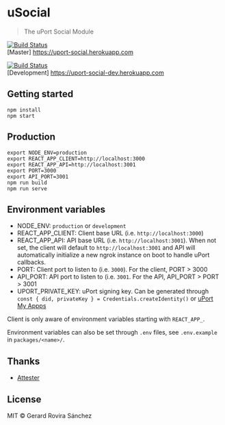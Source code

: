 # uSocial

> The uPort Social Module

[![Build Status](https://travis-ci.org/zurfyx/usocial.svg?branch=master)](https://travis-ci.org/zurfyx/usocial)<br/>
[Master] https://uport-social.herokuapp.com

[![Build Status](https://travis-ci.org/zurfyx/usocial.svg?branch=development)](https://travis-ci.org/zurfyx/usocial)<br/>
[Development] https://uport-social-dev.herokuapp.com

## Getting started

```
npm install
npm start
```

## Production

```
export NODE_ENV=production
export REACT_APP_CLIENT=http://localhost:3000
export REACT_APP_API=http://localhost:3001
export PORT=3000
export API_PORT=3001
npm run build
npm run serve
```

## Environment variables

- NODE_ENV: `production` or `development`
- REACT_APP_CLIENT: Client base URL (i.e. `http://localhost:3000`)
- REACT_APP_API: API base URL (i.e. `http://localhost:3001`). When not set, the client will default
to `http://localhost:3001` and API will automatically initialize a new ngrok instance on boot to
handle uPort callbacks.
- PORT: Client port to listen to (i.e. `3000`). For the client, PORT > 3000
- API_PORT: API port to listen to (i.e. `3001`. For the API, API_PORT > PORT > 3001
- UPORT_PRIVATE_KEY: uPort signing key. Can be generated through
`const { did, privateKey } = Credentials.createIdentity()` or
[uPort My Appps](https://developer.uport.me/myapps)

Client is only aware of environment variables starting with `REACT_APP_`.

Environment variables can also be set through `.env` files, see `.env.example` in `packages/<name>/`. 

## Thanks

- [Attester](https://github.com/rhizomik/attester)

## License

MIT © Gerard Rovira Sánchez
